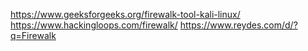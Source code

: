 https://www.geeksforgeeks.org/firewalk-tool-kali-linux/
https://www.hackingloops.com/firewalk/
https://www.reydes.com/d/?q=Firewalk